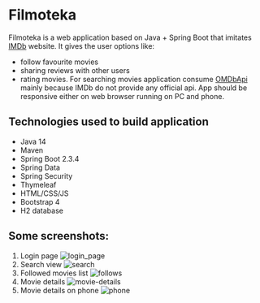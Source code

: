 # Filmoteka
Filmoteka is a web application based on Java + Spring Boot that imitates [IMDb](https://www.imdb.com/) website. It gives the user options like: 
* follow favourite movies
* sharing reviews with other users
* rating movies.
For searching movies application consume [OMDbApi](http://www.omdbapi.com/) mainly because IMDb do not provide any official api.
App should be responsive either on web browser running on PC and phone.  
## Technologies used to build application
* Java 14
* Maven
* Spring Boot 2.3.4
* Spring Data
* Spring Security
* Thymeleaf
* HTML/CSS/JS
* Bootstrap 4
* H2 database
## Some screenshots:
1) Login page
![login_page](https://user-images.githubusercontent.com/48134943/95768092-115fbc00-0cb6-11eb-9857-691bdf0c9abd.png)
2) Search view
![search](https://user-images.githubusercontent.com/48134943/95768253-4ff57680-0cb6-11eb-884d-dccf6ea88bdb.png)
3) Followed movies list
![follows](https://user-images.githubusercontent.com/48134943/95768226-48ce6880-0cb6-11eb-9c14-ded97ab2ba37.png)
4) Movie details
![movie-details](https://user-images.githubusercontent.com/48134943/95768231-4b30c280-0cb6-11eb-935d-0a99664b3f3c.png)
5) Movie details on phone
![phone](https://user-images.githubusercontent.com/48134943/95768441-a5ca1e80-0cb6-11eb-902b-550b27468f01.png)
